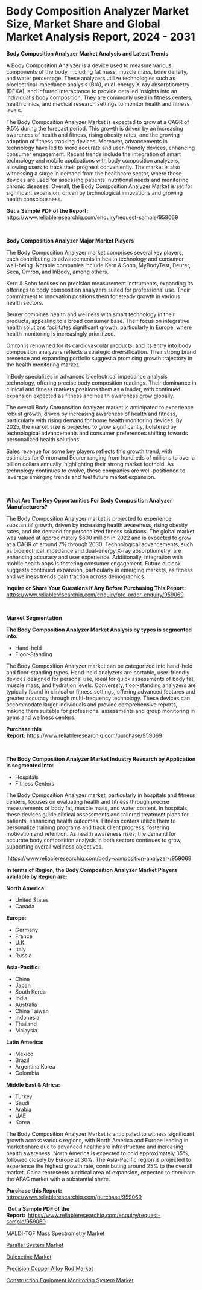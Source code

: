 <p><h1>Body Composition Analyzer Market Size, Market Share and Global Market Analysis Report, 2024 - 2031</h1></p><p><strong>Body Composition Analyzer Market Analysis and Latest Trends</strong></p>
<p><p>A Body Composition Analyzer is a device used to measure various components of the body, including fat mass, muscle mass, bone density, and water percentage. These analyzers utilize technologies such as bioelectrical impedance analysis (BIA), dual-energy X-ray absorptiometry (DEXA), and infrared interactance to provide detailed insights into an individual's body composition. They are commonly used in fitness centers, health clinics, and medical research settings to monitor health and fitness levels.</p><p>The Body Composition Analyzer Market is expected to grow at a CAGR of 9.5% during the forecast period. This growth is driven by an increasing awareness of health and fitness, rising obesity rates, and the growing adoption of fitness tracking devices. Moreover, advancements in technology have led to more accurate and user-friendly devices, enhancing consumer engagement. Recent trends include the integration of smart technology and mobile applications with body composition analyzers, allowing users to track their progress conveniently. The market is also witnessing a surge in demand from the healthcare sector, where these devices are used for assessing patients' nutritional needs and monitoring chronic diseases. Overall, the Body Composition Analyzer Market is set for significant expansion, driven by technological innovations and growing health consciousness.</p></p>
<p><strong>Get a Sample PDF of the Report:&nbsp;</strong> <a href="https://www.reliableresearchiq.com/enquiry/request-sample/959069">https://www.reliableresearchiq.com/enquiry/request-sample/959069</a></p>
<p>&nbsp;</p>
<p><strong>Body Composition Analyzer Major Market Players</strong></p>
<p><p>The Body Composition Analyzer market comprises several key players, each contributing to advancements in health technology and consumer well-being. Notable companies include Kern & Sohn, MyBodyTest, Beurer, Seca, Omron, and InBody, among others.</p><p>Kern & Sohn focuses on precision measurement instruments, expanding its offerings to body composition analyzers suited for professional use. Their commitment to innovation positions them for steady growth in various health sectors.</p><p>Beurer combines health and wellness with smart technology in their products, appealing to a broad consumer base. Their focus on integrative health solutions facilitates significant growth, particularly in Europe, where health monitoring is increasingly prioritized.</p><p>Omron is renowned for its cardiovascular products, and its entry into body composition analyzers reflects a strategic diversification. Their strong brand presence and expanding portfolio suggest a promising growth trajectory in the health monitoring market.</p><p>InBody specializes in advanced bioelectrical impedance analysis technology, offering precise body composition readings. Their dominance in clinical and fitness markets positions them as a leader, with continued expansion expected as fitness and health awareness grow globally.</p><p>The overall Body Composition Analyzer market is anticipated to experience robust growth, driven by increasing awareness of health and fitness, particularly with rising demand for home health monitoring devices. By 2025, the market size is projected to grow significantly, bolstered by technological advancements and consumer preferences shifting towards personalized health solutions.</p><p>Sales revenue for some key players reflects this growth trend, with estimates for Omron and Beurer ranging from hundreds of millions to over a billion dollars annually, highlighting their strong market foothold. As technology continues to evolve, these companies are well-positioned to leverage emerging trends and fuel future market expansion.</p></p>
<p>&nbsp;</p>
<p><strong>What Are The Key Opportunities For Body Composition Analyzer Manufacturers?</strong></p>
<p><p>The Body Composition Analyzer market is projected to experience substantial growth, driven by increasing health awareness, rising obesity rates, and the demand for personalized fitness solutions. The global market was valued at approximately $600 million in 2022 and is expected to grow at a CAGR of around 7% through 2030. Technological advancements, such as bioelectrical impedance and dual-energy X-ray absorptiometry, are enhancing accuracy and user experience. Additionally, integration with mobile health apps is fostering consumer engagement. Future outlook suggests continued expansion, particularly in emerging markets, as fitness and wellness trends gain traction across demographics.</p></p>
<p><strong>Inquire or Share Your Questions If Any Before Purchasing This Report:</strong> <a href="https://www.reliableresearchiq.com/enquiry/pre-order-enquiry/959069">https://www.reliableresearchiq.com/enquiry/pre-order-enquiry/959069</a></p>
<p>&nbsp;</p>
<p><strong>Market Segmentation</strong></p>
<p><strong>The Body Composition Analyzer Market Analysis by types is segmented into:</strong></p>
<p><ul><li>Hand-held</li><li>Floor-Standing</li></ul></p>
<p><p>The Body Composition Analyzer market can be categorized into hand-held and floor-standing types. Hand-held analyzers are portable, user-friendly devices designed for personal use, ideal for quick assessments of body fat, muscle mass, and hydration levels. Conversely, floor-standing analyzers are typically found in clinical or fitness settings, offering advanced features and greater accuracy through multi-frequency technology. These devices can accommodate larger individuals and provide comprehensive reports, making them suitable for professional assessments and group monitoring in gyms and wellness centers.</p></p>
<p><strong>Purchase this Report:&nbsp;</strong><a href="https://www.reliableresearchiq.com/purchase/959069">https://www.reliableresearchiq.com/purchase/959069</a></p>
<p>&nbsp;</p>
<p><strong>The Body Composition Analyzer Market Industry Research by Application is segmented into:</strong></p>
<p><ul><li>Hospitals</li><li>Fitness Centers</li></ul></p>
<p><p>The Body Composition Analyzer market, particularly in hospitals and fitness centers, focuses on evaluating health and fitness through precise measurements of body fat, muscle mass, and water content. In hospitals, these devices guide clinical assessments and tailored treatment plans for patients, enhancing health outcomes. Fitness centers utilize them to personalize training programs and track client progress, fostering motivation and retention. As health awareness rises, the demand for accurate body composition analysis in both sectors continues to grow, supporting overall wellness objectives.</p></p>
<p><a href="https://www.reliableresearchiq.com/body-composition-analyzer-r959069">&nbsp;https://www.reliableresearchiq.com/body-composition-analyzer-r959069</a></p>
<p><strong>In terms of Region, the Body Composition Analyzer Market Players available by Region are:</strong></p>
<p>
    <p> <strong> North America: </strong>
        <ul>
            <li>United States</li>
            <li>Canada</li>
        </ul>
        </p> 
    <p> <strong> Europe: </strong>
        <ul>
            <li>Germany</li>
            <li>France</li>
            <li>U.K.</li>
            <li>Italy</li>
            <li>Russia</li>
        </ul>
        </p> 
    <p> <strong> Asia-Pacific: </strong>
        <ul>
            <li>China</li>
            <li>Japan</li>
            <li>South Korea</li>
            <li>India</li>
            <li>Australia</li>
            <li>China Taiwan</li>
            <li>Indonesia</li>
            <li>Thailand</li>
            <li>Malaysia</li>
        </ul>
        </p> 
    <p> <strong> Latin America: </strong>
        <ul>
            <li>Mexico</li>
            <li>Brazil</li>
            <li>Argentina Korea</li>
            <li>Colombia</li>
        </ul>
        </p> 
    <p> <strong> Middle East & Africa: </strong>
        <ul>
            <li>Turkey</li>
            <li>Saudi</li>
            <li>Arabia</li>
            <li>UAE</li>
            <li>Korea</li>
        </ul>
    </p>
    </p>
<p><p>The Body Composition Analyzer Market is anticipated to witness significant growth across various regions, with North America and Europe leading in market share due to advanced healthcare infrastructure and increasing health awareness. North America is expected to hold approximately 35%, followed closely by Europe at 30%. The Asia-Pacific region is projected to experience the highest growth rate, contributing around 25% to the overall market. China represents a critical area of expansion, expected to dominate the APAC market with a substantial share.</p></p>
<p><strong>Purchase this Report: </strong><a href="https://www.reliableresearchiq.com/purchase/959069">https://www.reliableresearchiq.com/purchase/959069</a></p>
<p>&nbsp;<strong>Get a Sample PDF of the Report:&nbsp;&nbsp;</strong><a href="https://www.reliableresearchiq.com/enquiry/request-sample/959069">https://www.reliableresearchiq.com/enquiry/request-sample/959069</a></p>
<p><strong></strong></p>
<p><p><a href="https://medium.com/@joshavis90/maldi-tof-mass-spectrometry-market-outlook-and-forecast-from-2024-to-2031-71b2d04aef0c">MALDI-TOF Mass Spectrometry Market</a></p><p><a href="https://www.linkedin.com/pulse/strategic-market-insights-global-parallel-system-2024-2031-jwasf?trackingId=ghfmY9KCQtuFtyA%2ByDW0bw%3D%3D">Parallel System Market</a></p><p><a href="https://www.linkedin.com/pulse/global-duloxetine-market-focus-application-end-use-industry-zkacf?trackingId=vH4JN8cbRH%2Bq3Ms3IiLkxw%3D%3D">Duloxetine Market</a></p><p><a href="https://medium.com/@caseywiza1946/precision-copper-alloy-rod-market-global-market-share-and-ranking-overall-sales-and-demand-b7199fbc67c2">Precision Copper Alloy Rod Market</a></p><p><a href="https://www.linkedin.com/pulse/charting-future-comprehensive-analysis-global-construction-4u3qf?trackingId=G9yT8SP9Qa2pQtOi38uAXA%3D%3D">Construction Equipment Monitoring System Market</a></p></p>
